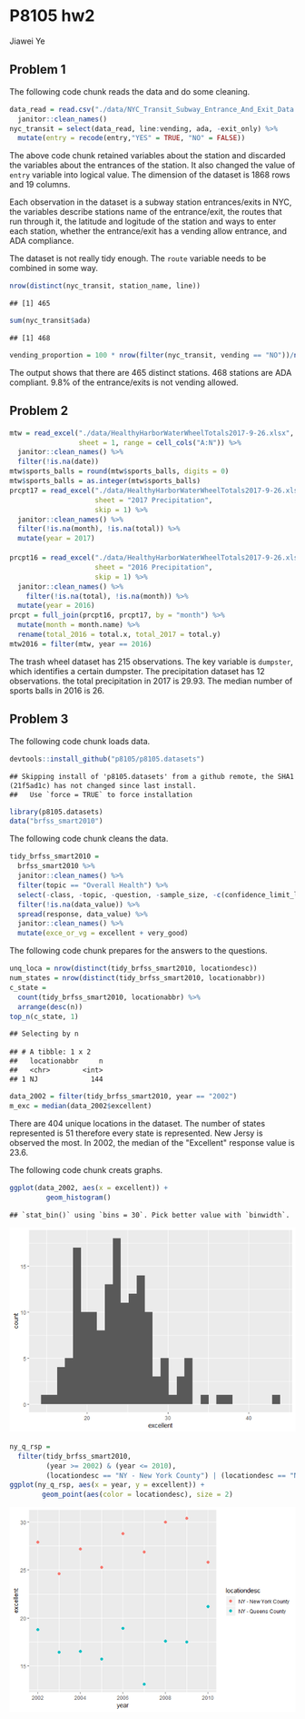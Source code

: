 P8105 hw2
================
Jiawei Ye

Problem 1
---------

The following code chunk reads the data and do some cleaning.

``` r
data_read = read.csv("./data/NYC_Transit_Subway_Entrance_And_Exit_Data.csv") %>% 
  janitor::clean_names()
nyc_transit = select(data_read, line:vending, ada, -exit_only) %>% 
  mutate(entry = recode(entry,"YES" = TRUE, "NO" = FALSE))
```

The above code chunk retained variables about the station and discarded the variables about the entrances of the station. It also changed the value of `entry` variable into logical value. The dimension of the dataset is 1868 rows and 19 columns.

Each observation in the dataset is a subway station entrances/exits in NYC, the variables describe stations name of the entrance/exit, the routes that run through it, the latitude and logitude of the station and ways to enter each station, whether the entrance/exit has a vending allow entrance, and ADA compliance.

The dataset is not really tidy enough. The `route` variable needs to be combined in some way.

``` r
nrow(distinct(nyc_transit, station_name, line))
```

    ## [1] 465

``` r
sum(nyc_transit$ada)
```

    ## [1] 468

``` r
vending_proportion = 100 * nrow(filter(nyc_transit, vending == "NO"))/nrow(nyc_transit)
```

The output shows that there are 465 distinct stations. 468 stations are ADA compliant. 9.8% of the entrance/exits is not vending allowed.

Problem 2
---------

``` r
mtw = read_excel("./data/HealthyHarborWaterWheelTotals2017-9-26.xlsx", 
                 sheet = 1, range = cell_cols("A:N")) %>% 
  janitor::clean_names() %>% 
  filter(!is.na(date))
mtw$sports_balls = round(mtw$sports_balls, digits = 0)
mtw$sports_balls = as.integer(mtw$sports_balls)
prcpt17 = read_excel("./data/HealthyHarborWaterWheelTotals2017-9-26.xlsx",
                     sheet = "2017 Precipitation", 
                     skip = 1) %>% 
  janitor::clean_names() %>% 
  filter(!is.na(month), !is.na(total)) %>% 
  mutate(year = 2017)
  
prcpt16 = read_excel("./data/HealthyHarborWaterWheelTotals2017-9-26.xlsx",
                     sheet = "2016 Precipitation",
                     skip = 1) %>%
  janitor::clean_names() %>% 
    filter(!is.na(total), !is.na(month)) %>% 
  mutate(year = 2016)
prcpt = full_join(prcpt16, prcpt17, by = "month") %>% 
  mutate(month = month.name) %>% 
  rename(total_2016 = total.x, total_2017 = total.y)
mtw2016 = filter(mtw, year == 2016) 
```

The trash wheel dataset has 215 observations. The key variable is `dumpster`, which identifies a certain dumpster.
The precipitation dataset has 12 observations. the total precipitation in 2017 is 29.93. The median number of sports balls in 2016 is 26.

Problem 3
---------

The following code chunk loads data.

``` r
devtools::install_github("p8105/p8105.datasets")
```

    ## Skipping install of 'p8105.datasets' from a github remote, the SHA1 (21f5ad1c) has not changed since last install.
    ##   Use `force = TRUE` to force installation

``` r
library(p8105.datasets)
data("brfss_smart2010")
```

The following code chunk cleans the data.

``` r
tidy_brfss_smart2010 = 
  brfss_smart2010 %>% 
  janitor::clean_names() %>%
  filter(topic == "Overall Health") %>% 
  select(-class, -topic, -question, -sample_size, -c(confidence_limit_low:geo_location)) %>% 
  filter(!is.na(data_value)) %>%
  spread(response, data_value) %>% 
  janitor::clean_names() %>% 
  mutate(exce_or_vg = excellent + very_good)
```

The following code chunk prepares for the answers to the questions.

``` r
unq_loca = nrow(distinct(tidy_brfss_smart2010, locationdesc))
num_states = nrow(distinct(tidy_brfss_smart2010, locationabbr))
c_state = 
  count(tidy_brfss_smart2010, locationabbr) %>% 
  arrange(desc(n))
top_n(c_state, 1)
```

    ## Selecting by n

    ## # A tibble: 1 x 2
    ##   locationabbr     n
    ##   <chr>        <int>
    ## 1 NJ             144

``` r
data_2002 = filter(tidy_brfss_smart2010, year == "2002")
m_exc = median(data_2002$excellent)
```

There are 404 unique locations in the dataset. The number of states represented is 51 therefore every state is represented. New Jersy is observed the most.
In 2002, the median of the "Excellent" response value is 23.6.

The following code chunk creats graphs.

``` r
ggplot(data_2002, aes(x = excellent)) +
         geom_histogram()
```

    ## `stat_bin()` using `bins = 30`. Pick better value with `binwidth`.

![](p8105_hw2_jy2947_files/figure-markdown_github/graphs-1.png)

``` r
ny_q_rsp = 
  filter(tidy_brfss_smart2010, 
         (year >= 2002) & (year <= 2010), 
         (locationdesc == "NY - New York County") | (locationdesc == "NY - Queens County"))
ggplot(ny_q_rsp, aes(x = year, y = excellent)) + 
        geom_point(aes(color = locationdesc), size = 2)
```

![](p8105_hw2_jy2947_files/figure-markdown_github/graphs-2.png)
